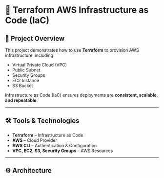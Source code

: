 # 🚀 Terraform AWS Infrastructure as Code (IaC)

## 📌 Project Overview
This project demonstrates how to use **Terraform** to provision AWS infrastructure, including:
- Virtual Private Cloud (VPC)
- Public Subnet
- Security Groups
- EC2 Instance
- S3 Bucket

Infrastructure as Code (IaC) ensures deployments are **consistent, scalable, and repeatable**.

---

## 🛠 Tools & Technologies
- **Terraform** – Infrastructure as Code
- **AWS** – Cloud Provider
- **AWS CLI** – Authentication & Configuration
- **VPC, EC2, S3, Security Groups** – AWS Resources

---

## ⚙️ Architecture
